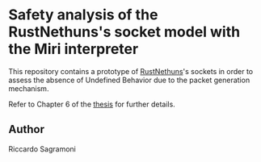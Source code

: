 # Safety analysis of the RustNethuns's socket model with the Miri interpreter

This repository contains a prototype of [RustNethuns](https://github.com/RiccardoSagramoni/rust-nethuns)'s sockets in order to assess the absence of Undefined Behavior due to the packet generation mechanism.

Refer to Chapter 6 of the [thesis](https://github.com/RiccardoSagramoni/rust-nethuns-thesis) for further details.


## Author

Riccardo Sagramoni
